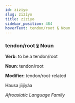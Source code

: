 ```yaml
---
id: ziziyo
slug: ziziyo
title: ziziyo
sidebar_position: 484
hoverText: tendon/root § Noun
---
```


### tendon/root § Noun

**Verb**: to be a tendon/root

**Noun**: tendon/root

**Modifier**: tendon/root-related

Hausa jíijíyàa 

*Afroasiatic Language Family*